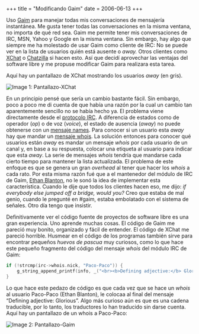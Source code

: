 +++
title = "Modificando Gaim"
date = 2006-06-13
+++


Uso [Gaim](http://gaim.sourceforge.net/) para manejar todas mis conversaciones de mensajería instantánea. Me gusta tener todas las conversaciones en la misma ventana, no importa de qué red sea. Gaim me permite tener mis conversaciones de IRC, MSN, Yahoo y Google en la misma ventana. Sin embargo, hay algo que siempre me ha molestado de usar Gaim como cliente de IRC: No se puede ver en la lista de usuarios quién está ausente o _away._ Otros clientes como [XChat](http://www.xchat.org/) o [Chatzilla](http://www.mozilla.org/projects/rt-messaging/chatzilla/) si hacen esto. Así que decidí aprovechar las ventajas del software libre y me propuse modificar Gaim para realizara esta tarea.

Aquí hay un pantallazo de XChat mostrando los usuarios _away_ (en gris).

![Image 1: Pantallazo-XChat](/images/modificando-gaim/xchat.png)

En un principio pensé que sería un cambio bastante fácil. Sin embargo, poco a poco me di cuenta de que había una razón por la cual un cambio tan aparentemente sencillo no se había hecho ya. El problema viene directamente desde el [protocolo IRC](http://www.irchelp.org/irchelp/rfc/rfc.html). A diferencia de estados como de operador (_op_) o de voz (_voice_), el estado de ausencia (_away_) no puede obtenerse con un [mensaje names](http://www.irchelp.org/irchelp/rfc/chapter4.html#c4_2_5). Para conocer si un usuario esta _away_ hay que mandar un [mensaje whois](http://www.irchelp.org/irchelp/rfc/chapter4.html#c4_5_2). La solución entonces para conocer qué usuarios están _away_ es mandar un mensaje _whois_ por cada usuario de un canal y, en base a su respuesta, colocar una etiqueta al usuario para indicar que esta _away_. La serie de mensajes _whois_ tendría que mandarse cada cierto tiempo para mantener la lista actualizada. El problema de este enfoque es que se genera un gran _overhead_ al tener que hacer los _whois_ a cada rato. Por esta misma razón fué que a el mantenedor del módulo de IRC de Gaim, [Ethan Blanton](http://irg.cs.ohiou.edu/%7Eeblanton/index.html), no le sonó la idea de implementar esta característica. Cuando le dije que todos los clientes hacen eso, me dijo: _if everybody else jumped off a bridge, would you?_ Creo que estaba de mal genio, cuando le pregunté en #gaim, estaba embolatado con el sistema de señales. Otro día tengo que insistir.

Definitivamente ver el código fuente de proyectos de software libre es una gran experiencia. Uno aprende muchas cosas. El código de Gaim me pareció muy bonito, organizado y fácil de entender. El código de XChat me pareció horrible. Husmear en el código de los programas también sirve para encontrar pequeños _huevos de pascua_ muy curiosos, como lo que hace este pequeño fragmento del código del mensaje _whois_ del módulo IRC de Gaim:

```c
if (!strcmp(irc->whois.nick, "Paco-Paco")) {
    g_string_append_printf(info, _("<br><b>Defining adjective:</b> Glorious<br>"));
}
```

Lo que hace este pedazo de código es que cada vez que se hace un _whois_ al usuario Paco-Paco (Ethan Blanton), le colocaa al final del mensaje “Defining adjective: Glorious”. Algo más curioso aún es que es una cadena traducible, por lo tanto, los traductores lo han traducido sin darse cuenta. Aquí hay un pantallazo de un whois a Paco-Paco:

![Image 2: Pantallazo-Gaim](/images/modificando-gaim/gaim.png)
